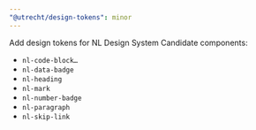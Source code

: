 ```yaml
---
"@utrecht/design-tokens": minor
---
```


Add design tokens for NL Design System Candidate components:

- `nl-code-block…`
- `nl-data-badge`
- `nl-heading`
- `nl-mark`
- `nl-number-badge`
- `nl-paragraph`
- `nl-skip-link`
